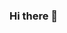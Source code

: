 ### Hi there 👋

<!--
**lowerzedo/lowerzedo** is a ✨ _special_ ✨ repository because its `README.md` (this file) appears on your GitHub profile.

##![Top Langs](https://github-readme-stats.vercel.app/api/top-langs/?username=lowerzedo&layout=compact)
